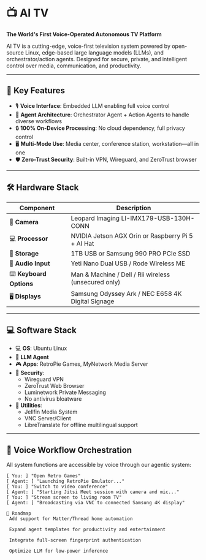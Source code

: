 # 📺 AI TV  
**The World's First Voice-Operated Autonomous TV Platform**

AI TV is a cutting-edge, voice-first television system powered by open-source Linux, edge-based large language models (LLMs), and orchestrator/action agents. Designed for secure, private, and intelligent control over media, communication, and productivity.

---

## 🧠 Key Features

- 🎙️ **Voice Interface**: Embedded LLM enabling full voice control
- 🧩 **Agent Architecture**: Orchestrator Agent + Action Agents to handle diverse workflows
- 🔒 **100% On-Device Processing**: No cloud dependency, full privacy control
- 🖥️ **Multi-Mode Use**: Media center, conference station, workstation—all in one
- 🛡️ **Zero-Trust Security**: Built-in VPN, Wireguard, and ZeroTrust browser

---

## 🛠️ Hardware Stack

| Component                          | Description                                           |
|-----------------------------------|------------------------------------------------------- |
| 🎥 **Camera**                     | Leopard Imaging LI-IMX179-USB-130H-CONN                |
| 💻 **Processor**                  | NVIDIA Jetson AGX Orin or Raspberry Pi 5 + AI Hat      |
| 💽 **Storage**                    | 1TB USB or Samsung 990 PRO PCIe SSD                    |
| 🎤 **Audio Input**                | Yeti Nano Dual USB / Rode Wireless ME                  |
| ⌨️ **Keyboard Options**           | Man & Machine / Dell / Rii wireless (unsecured only)   |
| 🖥️ **Displays**                   | Samsung Odyssey Ark / NEC E658 4K Digital Signage      |

---

## 💻 Software Stack

- 💻 **OS**: Ubuntu Linux
- 🧠 **LLM Agent**
- 🎮 **Apps**: RetroPie Games, MyNetwork Media Server
- 🔐 **Security**:
  - Wireguard VPN
  - ZeroTrust Web Browser
  - Luminetwork Private Messaging
  - No antivirus bloatware
- 🔧 **Utilities**:
  - Jellfin Media System
  - VNC Server/Client
  - LibreTranslate for offline multilingual support

---

## 🔄 Voice Workflow Orchestration

All system functions are accessible by voice through our agentic system:

```plaintext
[ You: ] "Open Retro Games"  
[ Agent: ] "Launching RetroPie Emulator..."  
[ You: ] "Switch to video conference"  
[ Agent: ] "Starting Jitsi Meet session with camera and mic..."  
[ You: ] "Stream screen to living room TV"  
[ Agent: ] "Broadcasting via VNC to connected Samsung 4K display"

🚧 Roadmap
 Add support for Matter/Thread home automation

 Expand agent templates for productivity and entertainment

 Integrate full-screen fingerprint authentication

 Optimize LLM for low-power inference
